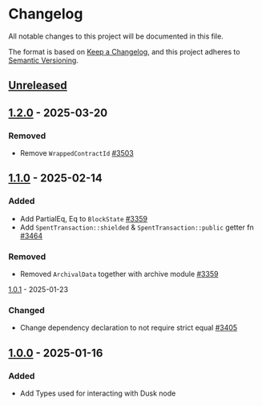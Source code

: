 # Changelog

All notable changes to this project will be documented in this file.

The format is based on [Keep a Changelog](https://keepachangelog.com/en/1.0.0/),
and this project adheres to [Semantic Versioning](https://semver.org/spec/v2.0.0.html).

## [Unreleased]

## [1.2.0] - 2025-03-20

### Removed

- Remove `WrappedContractId` [#3503]

## [1.1.0] - 2025-02-14

### Added

- Add PartialEq, Eq to `BlockState` [#3359]
- Add `SpentTransaction::shielded` & `SpentTransaction::public` getter fn [#3464]

### Removed

- Removed `ArchivalData` together with archive module [#3359]

[1.0.1] - 2025-01-23

### Changed

- Change dependency declaration to not require strict equal [#3405]

## [1.0.0] - 2025-01-16

### Added

- Add Types used for interacting with Dusk node 

<!-- Issues -->
[#3503]: https://github.com/dusk-network/rusk/issues/3503]
[#3464]: https://github.com/dusk-network/rusk/issues/3464
[#3359]: https://github.com/dusk-network/rusk/issues/3359
[#3405]: https://github.com/dusk-network/rusk/issues/3405

[Unreleased]: https://github.com/dusk-network/rusk/compare/dusk-node-data-1.2.0...HEAD
[1.2.0]: https://github.com/dusk-network/rusk/compare/dusk-node-data-1.1.0...dusk-node-data-1.2.0
[1.1.0]: https://github.com/dusk-network/rusk/compare/dusk-node-data-1.0.1...dusk-node-data-1.1.0
[1.0.1]: https://github.com/dusk-network/rusk/compare/dusk-node-data-1.0.0...dusk-node-data-1.0.1
[1.0.0]: https://github.com/dusk-network/rusk/tree/dusk-node-data-1.0.0
